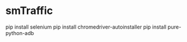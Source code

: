# smTraffic
pip install selenium
pip install chromedriver-autoinstaller
pip install pure-python-adb
